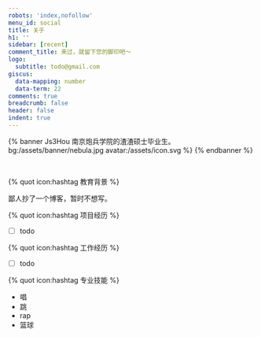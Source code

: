 ```yaml
---
robots: 'index,nofollow'
menu_id: social
title: 关于
h1: ''
sidebar: [recent]
comment_title: 来过，就留下您的脚印吧～
logo:
  subtitle: todo@gmail.com
giscus:
  data-mapping: number
  data-term: 22
comments: true
breadcrumb: false
header: false
indent: true
---
```


{% banner Js3Hou 南京炮兵学院的渣渣硕士毕业生。 bg:/assets/banner/nebula.jpg avatar:/assets/icon.svg %}
{% endbanner %}

<br>

{% quot icon:hashtag 教育背景 %}

鄙人抄了一个博客，暂时不想写。



{% quot icon:hashtag 项目经历 %}
- [ ] todo

{% quot icon:hashtag 工作经历 %}
- [ ] todo

{% quot icon:hashtag 专业技能 %}
- 唱
- 跳
- rap
- 篮球
